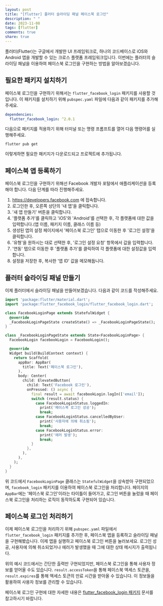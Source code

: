```yaml
---
layout: post
title: "[flutter] 플러터 슬라이딩 패널 페이스북 로그인"
description: " "
date: 2023-11-08
tags: [flutter]
comments: true
share: true
---
```


플러터(Flutter)는 구글에서 개발한 UI 프레임워크로, 하나의 코드베이스로 iOS와 Android 앱을 개발할 수 있는 크로스 플랫폼 프레임워크입니다. 이번에는 플러터의 슬라이딩 패널을 이용하여 페이스북 로그인을 구현하는 방법을 알아보겠습니다.

## 필요한 패키지 설치하기

페이스북 로그인을 구현하기 위해서는 `flutter_facebook_login` 패키지를 사용할 것입니다. 이 패키지를 설치하기 위해 `pubspec.yaml` 파일에 다음과 같이 패키지를 추가해주세요.

```yaml
dependencies:
  flutter_facebook_login: ^2.0.1
```

다음으로 패키지를 적용하기 위해 터미널 또는 명령 프롬프트를 열어 다음 명령어를 실행해주세요.

```
flutter pub get
```

이렇게하면 필요한 패키지가 다운로드되고 프로젝트에 추가됩니다.

## 페이스북 앱 등록하기

페이스북 로그인을 구현하기 위해선 Facebook 개발자 포털에서 애플리케이션을 등록해야 합니다. 다음 단계를 따라 진행해주세요.

1. https://developers.facebook.com 에 접속합니다.
2. 로그인한 후, 오른쪽 상단의 '내 앱'을 클릭합니다.
3. '새 앱 만들기' 버튼을 클릭합니다.
4. '플랫폼 추가'를 클릭하고 'iOS'와 'Android'를 선택한 후, 각 플랫폼에 대한 값을 입력합니다.(앱 이름, 패키지 이름, 클래스 이름 등)
5. 생성된 앱의 설정 페이지에서 '페이스북 로그인' 탭으로 이동한 후 '로그인 설정'을 클릭합니다.
6. '유형'을 원하시는 대로 선택한 후, '로그인 설정 요청' 항목에서 값을 입력합니다.
7. '연동' 탭으로 이동한 후 '플랫폼 추가'를 클릭하여 각 플랫폼에 대한 설정값을 입력합니다.
8. 설정을 저장한 후, 복사한 '앱 ID' 값을 메모해둡니다.

## 플러터 슬라이딩 패널 만들기

이제 플러터에서 슬라이딩 패널을 만들어보겠습니다. 다음과 같이 코드를 작성해주세요.

```dart
import 'package:flutter/material.dart';
import 'package:flutter_facebook_login/flutter_facebook_login.dart';

class FacebookLoginPage extends StatefulWidget {
  @override
  _FacebookLoginPageState createState() => _FacebookLoginPageState();
}

class _FacebookLoginPageState extends State<FacebookLoginPage> {
  FacebookLogin facebookLogin = FacebookLogin();

  @override
  Widget build(BuildContext context) {
    return Scaffold(
      appBar: AppBar(
        title: Text('페이스북 로그인'),
      ),
      body: Center(
        child: ElevatedButton(
          child: Text('Facebook 로그인'),
          onPressed: () async {
            final result = await facebookLogin.logIn(['email']);
            switch (result.status) {
              case FacebookLoginStatus.loggedIn:
                print('페이스북 로그인 성공');
                break;
              case FacebookLoginStatus.cancelledByUser:
                print('사용자에 의해 취소됨');
                break;
              case FacebookLoginStatus.error:
                print('에러 발생');
                break;
            }
          },
        ),
      ),
    );
  }
}
```

위 코드에서 `FacebookLoginPage` 클래스는 `StatefulWidget`을 상속받아 구현되었으며, `facebook_login` 패키지를 이용하여 페이스북 로그인을 처리합니다. 페이지의 `AppBar`에는 '페이스북 로그인'이라는 타이틀이 들어가고, 로그인 버튼을 눌렀을 때 페이스북 로그인을 처리하는 로직이 동작하도록 구현되어 있습니다.

## 페이스북 로그인 처리하기

이제 페이스북 로그인을 처리하기 위해 `pubspec.yaml` 파일에서 `flutter_facebook_login` 패키지를 추가한 후, 페이스북 앱을 등록하고 슬라이딩 패널을 구현해봤습니다. 이제 앱을 실행하고 페이스북 로그인 버튼을 눌러보세요. 로그인 성공, 사용자에 의해 취소되었거나 에러가 발생했을 때 그에 대한 상태 메시지가 출력됩니다.

위의 예시 코드에서는 간단한 출력만 구현되었지만, 페이스북 로그인을 통해 사용자 정보를 얻어올 수도 있습니다. `result.accessToken`을 통해 페이스북 액세스 토큰을, `result.expires`를 통해 액세스 토큰의 만료 시간을 받아올 수 있습니다. 이 정보들을 활용하여 사용자 정보를 관리할 수 있습니다.

페이스북 로그인 구현에 대한 자세한 내용은 [flutter_facebook_login 패키지](https://pub.dev/packages/flutter_facebook_login) 문서를 참고하시기 바랍니다.